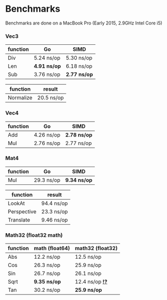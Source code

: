 # Benchmarks

Benchmarks are done on a MacBook Pro (Early 2015, 2.9GHz Intel Core i5)

### Vec3

function | Go             | SIMD
-------- | -------------- | --------------
Div      | 5.24 ns/op     | 5.30 ns/op
Len      | **4.91 ns/op** | 6.18 ns/op
Sub      | 3.76 ns/op     | **2.77 ns/op**

function  | result
--------- | ----------
Normalize | 20.5 ns/op

### Vec4

function | Go             | SIMD
-------- | -------------- | --------------
Add      | 4.26 ns/op     | **2.78 ns/op**
Mul      | 2.76 ns/op     | 2.77 ns/op

### Mat4

function | Go             | SIMD
-------- | -------------- | --------------
Mul      | 29.3 ns/op     | **9.34 ns/op**

function    | result
----------- | ----------
LookAt      | 94.4 ns/op
Perspective | 23.3 ns/op
Translate   | 9.46 ns/op

### Math32 (float32 math)

function | math (float64) | math32 (float32)
-------- | -------------- | ----------------
Abs      | 12.2 ns/op     | 12.5 ns/op
Cos      | 26.3 ns/op     | 25.9 ns/op
Sin      | 26.7 ns/op     | 26.1 ns/op
Sqrt     | **9.35 ns/op** | 12.4 ns/op [**!?**](https://github.com/rkusa/ml/issues/1)
Tan      | 30.2 ns/op     | **25.9 ns/op**
